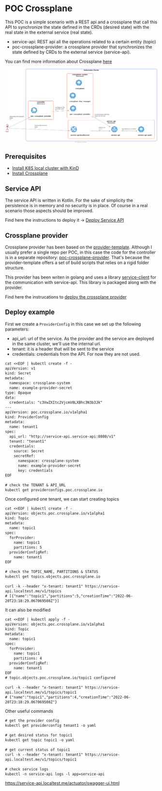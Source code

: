 # POC Crossplane

This POC is a simple scenario with a REST api and a crossplane that call this API to synchronize the state defined in 
the CRDs (desired state) with the real state in the external service (real state). 

* service-api: REST api all the operations related to a certain entity (topic)
* poc-crossplane-provider: a crossplane provider that synchronizes the state defined
 by CRDs to the external service (service-api).

You can find more information about Crossplane [here](https://crossplane.io/docs/v1.8/)

![diagram](doc/img/poc.png)

## Prerequisites

* [Install K8S local cluster with KinD](doc/01_K8S_LOCAL_CLUSTER_KIND.md)
* [Install Crossplane](doc/02_INSTALL_CROSSPLANE.md)

## Service API

The service API is written in Kotlin. For the sake of simplicity the persistence is in memory
and no security is in place. Of course in a real scenario those aspects should be improved.

Find here the instructions to deploy it -> [Deploy Service API](doc/03_DEPLOY_SERVICE_API.md)

## Crossplane provider

Crossplane provider has been based on the [provider-template](https://github.com/crossplane/provider-template). Although I 
usually prefer a single repo per POC, in this case the code for the controller is in a separate repository: 
[poc-crossplane-provider](https://github.com/scalvetr/poc-crossplane-provider). That's because the provider-template offers a set 
of build scripts that relies on a rigid folder structure.

This provider has been writen in golang and uses a library [service-client](./service-client) for the communication
with service-api. This library is packaged along with the provider.

Find here the instrucations to [deploy the crossplane provider](doc/04_DEPLOY_PROVIDER.md)

## Deploy example

First we create a `ProviderConfig` in this case we set up the following parameters:
* api_url: url of the service. As the provider and the service are deployed in the same cluster, we'll use the internal url.
* tenant: it is a header that will be sent to the service
* credentials: credentials from the API. For now they are not used.

```shell
cat <<EOF | kubectl create -f -
apiVersion: v1
kind: Secret
metadata:
  namespace: crossplane-system
  name: example-provider-secret
type: Opaque
data:
  credentials: "c3VwZXItc2VjcmV0LXBhc3N3b3Jk"
---
apiVersion: poc.crossplane.io/v1alpha1
kind: ProviderConfig
metadata:
  name: tenant1
spec:
  api_url: "http://service-api.service-api:8080/v1"
  tenant: "tenant1"
  credentials:
    source: Secret
    secretRef:
      namespace: crossplane-system
      name: example-provider-secret
      key: credentials
EOF

# check the TENANT & API_URL
kubectl get providerconfigs.poc.crossplane.io
```

Once configured one tenant, we can start creating topics
```shell
cat <<EOF | kubectl create -f -
apiVersion: objects.poc.crossplane.io/v1alpha1
kind: Topic
metadata:
  name: topic1
spec:
  forProvider:
    name: topic1
    partitions: 5
  providerConfigRef:
    name: tenant1
EOF

# check the TOPIC_NAME, PARTITIONS & STATUS
kubectl get topics.objects.poc.crossplane.io

curl -k --header "x-tenant: tenant1" https://service-api.localtest.me/v1/topics
# [{"name":"topic1","partitions":5,"creationTime":"2022-06-20T23:18:29.067069508Z"}]
```
It can also be modified
```shell
cat <<EOF | kubectl apply -f -
apiVersion: objects.poc.crossplane.io/v1alpha1
kind: Topic
metadata:
  name: topic1
spec:
  forProvider:
    name: topic1
    partitions: 4
  providerConfigRef:
    name: tenant1
EOF
# topic.objects.poc.crossplane.io/topic1 configured

curl -k --header "x-tenant: tenant1" https://service-api.localtest.me/v1/topics/topic1
# {"name":"topic1","partitions":4,"creationTime":"2022-06-20T23:18:29.067069508Z"}
```

Other useful commands
```shell
# get the provider config
kubectl get providerconfig tenant1 -o yaml

# get desired status for topic1
kubectl get topic topic1 -o yaml

# get current status of topic1
curl -k --header "x-tenant: tenant1" https://service-api.localtest.me/v1/topics/topic1

# check service logs
kubectl -n service-api logs -l app=service-api 
```

https://service-api.localtest.me/actuator/swagger-ui.html
